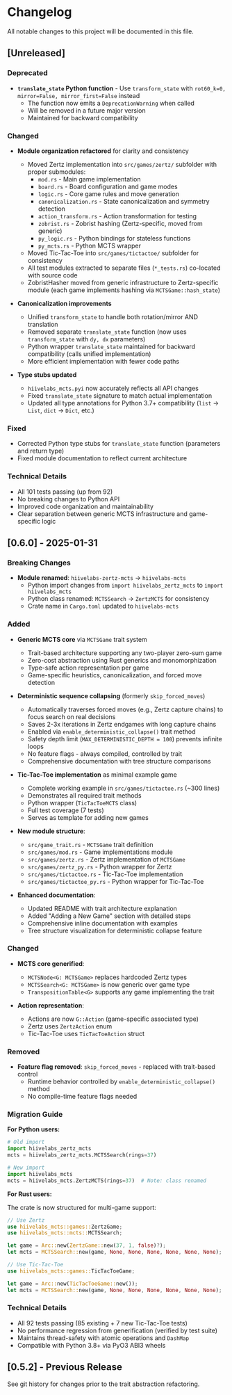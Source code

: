 # Changelog

All notable changes to this project will be documented in this file.

[//]: # (The format is based on [Keep a Changelog]&#40;https://keepachangelog.com/en/1.0.0/&#41;,)

[//]: # (and this project adheres to [Semantic Versioning]&#40;https://semver.org/spec/v2.0.0.html&#41;.)

## [Unreleased]

### Deprecated

- **`translate_state` Python function** - Use `transform_state` with `rot60_k=0, mirror=False, mirror_first=False` instead
  - The function now emits a `DeprecationWarning` when called
  - Will be removed in a future major version
  - Maintained for backward compatibility

### Changed

- **Module organization refactored** for clarity and consistency
  - Moved Zertz implementation into `src/games/zertz/` subfolder with proper submodules:
    - `mod.rs` - Main game implementation
    - `board.rs` - Board configuration and game modes
    - `logic.rs` - Core game rules and move generation
    - `canonicalization.rs` - State canonicalization and symmetry detection
    - `action_transform.rs` - Action transformation for testing
    - `zobrist.rs` - Zobrist hashing (Zertz-specific, moved from generic)
    - `py_logic.rs` - Python bindings for stateless functions
    - `py_mcts.rs` - Python MCTS wrapper
  - Moved Tic-Tac-Toe into `src/games/tictactoe/` subfolder for consistency
  - All test modules extracted to separate files (`*_tests.rs`) co-located with source code
  - ZobristHasher moved from generic infrastructure to Zertz-specific module (each game implements hashing via `MCTSGame::hash_state`)

- **Canonicalization improvements**
  - Unified `transform_state` to handle both rotation/mirror AND translation
  - Removed separate `translate_state` function (now uses `transform_state` with `dy, dx` parameters)
  - Python wrapper `translate_state` maintained for backward compatibility (calls unified implementation)
  - More efficient implementation with fewer code paths

- **Type stubs updated**
  - `hiivelabs_mcts.pyi` now accurately reflects all API changes
  - Fixed `translate_state` signature to match actual implementation
  - Updated all type annotations for Python 3.7+ compatibility (`list` → `List`, `dict` → `Dict`, etc.)

### Fixed

- Corrected Python type stubs for `translate_state` function (parameters and return type)
- Fixed module documentation to reflect current architecture

### Technical Details

- All 101 tests passing (up from 92)
- No breaking changes to Python API
- Improved code organization and maintainability
- Clear separation between generic MCTS infrastructure and game-specific logic

## [0.6.0] - 2025-01-31

### Breaking Changes

- **Module renamed**: `hiivelabs-zertz-mcts` → `hiivelabs-mcts`
  - Python import changes from `import hiivelabs_zertz_mcts` to `import hiivelabs_mcts`
  - Python class renamed: `MCTSSearch` → `ZertzMCTS` for consistency
  - Crate name in `Cargo.toml` updated to `hiivelabs-mcts`

### Added

- **Generic MCTS core** via `MCTSGame` trait system
  - Trait-based architecture supporting any two-player zero-sum game
  - Zero-cost abstraction using Rust generics and monomorphization
  - Type-safe action representation per game
  - Game-specific heuristics, canonicalization, and forced move detection

- **Deterministic sequence collapsing** (formerly `skip_forced_moves`)
  - Automatically traverses forced moves (e.g., Zertz capture chains) to focus search on real decisions
  - Saves 2-3x iterations in Zertz endgames with long capture chains
  - Enabled via `enable_deterministic_collapse()` trait method
  - Safety depth limit (`MAX_DETERMINISTIC_DEPTH = 100`) prevents infinite loops
  - No feature flags - always compiled, controlled by trait
  - Comprehensive documentation with tree structure comparisons

- **Tic-Tac-Toe implementation** as minimal example game
  - Complete working example in `src/games/tictactoe.rs` (~300 lines)
  - Demonstrates all required trait methods
  - Python wrapper (`TicTacToeMCTS` class)
  - Full test coverage (7 tests)
  - Serves as template for adding new games

- **New module structure**:
  - `src/game_trait.rs` - `MCTSGame` trait definition
  - `src/games/mod.rs` - Game implementations module
  - `src/games/zertz.rs` - Zertz implementation of `MCTSGame`
  - `src/games/zertz_py.rs` - Python wrapper for Zertz
  - `src/games/tictactoe.rs` - Tic-Tac-Toe implementation
  - `src/games/tictactoe_py.rs` - Python wrapper for Tic-Tac-Toe

- **Enhanced documentation**:
  - Updated README with trait architecture explanation
  - Added "Adding a New Game" section with detailed steps
  - Comprehensive inline documentation with examples
  - Tree structure visualization for deterministic collapse feature

### Changed

- **MCTS core generified**:
  - `MCTSNode<G: MCTSGame>` replaces hardcoded Zertz types
  - `MCTSSearch<G: MCTSGame>` is now generic over game type
  - `TranspositionTable<G>` supports any game implementing the trait

- **Action representation**:
  - Actions are now `G::Action` (game-specific associated type)
  - Zertz uses `ZertzAction` enum
  - Tic-Tac-Toe uses `TicTacToeAction` struct

### Removed

- **Feature flag removed**: `skip_forced_moves` - replaced with trait-based control
  - Runtime behavior controlled by `enable_deterministic_collapse()` method
  - No compile-time feature flags needed

### Migration Guide

**For Python users:**

```python
# Old import
import hiivelabs_zertz_mcts
mcts = hiivelabs_zertz_mcts.MCTSSearch(rings=37)

# New import
import hiivelabs_mcts
mcts = hiivelabs_mcts.ZertzMCTS(rings=37)  # Note: class renamed
```

**For Rust users:**

The crate is now structured for multi-game support:

```rust
// Use Zertz
use hiivelabs_mcts::games::ZertzGame;
use hiivelabs_mcts::mcts::MCTSSearch;

let game = Arc::new(ZertzGame::new(37, 1, false)?);
let mcts = MCTSSearch::new(game, None, None, None, None, None, None);

// Use Tic-Tac-Toe
use hiivelabs_mcts::games::TicTacToeGame;

let game = Arc::new(TicTacToeGame::new());
let mcts = MCTSSearch::new(game, None, None, None, None, None, None);
```

### Technical Details

- All 92 tests passing (85 existing + 7 new Tic-Tac-Toe tests)
- No performance regression from generification (verified by test suite)
- Maintains thread-safety with atomic operations and `DashMap`
- Compatible with Python 3.8+ via PyO3 ABI3 wheels

## [0.5.2] - Previous Release

See git history for changes prior to the trait abstraction refactoring.
